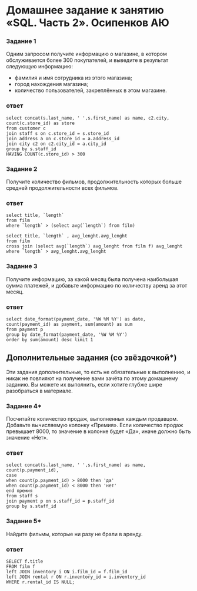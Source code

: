 
# Домашнее задание к занятию «SQL. Часть 2». Осипенков АЮ

### Задание 1

Одним запросом получите информацию о магазине, в котором обслуживается более 300 покупателей, и выведите в результат следующую информацию: 
- фамилия и имя сотрудника из этого магазина;
- город нахождения магазина;
- количество пользователей, закреплённых в этом магазине.

### ответ

```mysql
select concat(s.last_name, ' ',s.first_name) as name, c2.city, count(c.store_id) as store
from customer c
join staff s on c.store_id = s.store_id 
join address a on c.store_id = a.address_id 
join city c2 on c2.city_id = a.city_id 
group by s.staff_id 
HAVING COUNT(c.store_id) > 300
```

### Задание 2

Получите количество фильмов, продолжительность которых больше средней продолжительности всех фильмов.

### ответ 

```mysql
select title, `length` 
from film 
where `length` > (select avg(`length`) from film)
```
```mysql
select title, `length` , avg_lenght.avg_lenght
from film 
cross join (select avg(`length`) avg_lenght from film f) avg_lenght
where `length` > avg_lenght.avg_lenght
```
### Задание 3

Получите информацию, за какой месяц была получена наибольшая сумма платежей, и добавьте информацию по количеству аренд за этот месяц.

### ответ

```mysql
select date_format(payment_date, '%W %M %Y') as date, count(payment_id) as payment, sum(amount) as sum
from payment p 
group by date_format(payment_date, '%W %M %Y')
order by sum(amount) desc limit 1
```

## Дополнительные задания (со звёздочкой*)
Эти задания дополнительные, то есть не обязательные к выполнению, и никак не повлияют на получение вами зачёта по этому домашнему заданию. Вы можете их выполнить, если хотите глубже шире разобраться в материале.

### Задание 4*

Посчитайте количество продаж, выполненных каждым продавцом. Добавьте вычисляемую колонку «Премия». Если количество продаж превышает 8000, то значение в колонке будет «Да», иначе должно быть значение «Нет».

### ответ

```mysql
select concat(s.last_name, ' ',s.first_name) as name, count(p.payment_id),
case 
when count(p.payment_id) > 8000 then 'да'
when count(p.payment_id) < 8000 then 'нет' 
end премия
from staff s 
join payment p on s.staff_id = p.staff_id 
group by s.staff_id
```

### Задание 5*

Найдите фильмы, которые ни разу не брали в аренду.

### ответ

```mysql
SELECT f.title
FROM film f
left JOIN inventory i ON i.film_id = f.film_id
left JOIN rental r ON r.inventory_id = i.inventory_id
WHERE r.rental_id IS NULL;
```

